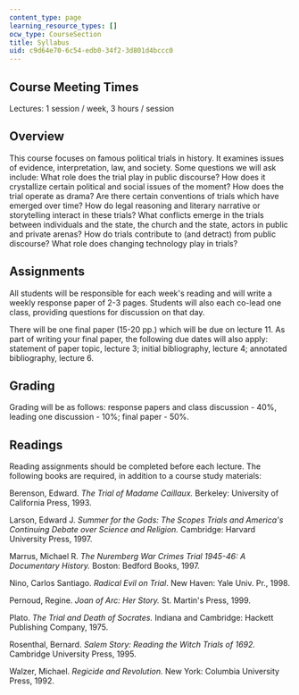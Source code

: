 ```yaml
---
content_type: page
learning_resource_types: []
ocw_type: CourseSection
title: Syllabus
uid: c9d64e70-6c54-edb0-34f2-3d801d4bccc0
---
```


Course Meeting Times
--------------------

Lectures: 1 session / week, 3 hours / session

Overview
--------

This course focuses on famous political trials in history. It examines issues of evidence, interpretation, law, and society. Some questions we will ask include: What role does the trial play in public discourse? How does it crystallize certain political and social issues of the moment? How does the trial operate as drama? Are there certain conventions of trials which have emerged over time? How do legal reasoning and literary narrative or storytelling interact in these trials? What conflicts emerge in the trials between individuals and the state, the church and the state, actors in public and private arenas? How do trials contribute to (and detract) from public discourse? What role does changing technology play in trials?

Assignments
-----------

All students will be responsible for each week's reading and will write a weekly response paper of 2-3 pages. Students will also each co-lead one class, providing questions for discussion on that day.

There will be one final paper (15-20 pp.) which will be due on lecture 11. As part of writing your final paper, the following due dates will also apply: statement of paper topic, lecture 3; initial bibliography, lecture 4; annotated bibliography, lecture 6.

Grading
-------

Grading will be as follows: response papers and class discussion - 40%, leading one discussion - 10%; final paper - 50%.

Readings
--------

Reading assignments should be completed before each lecture. The following books are required, in addition to a course study materials:

Berenson, Edward. _The Trial of Madame Caillaux._ Berkeley: University of California Press, 1993.

Larson, Edward J. _Summer for the Gods: The Scopes Trials and America's Continuing Debate over Science and Religion._ Cambridge: Harvard University Press, 1997.

Marrus, Michael R. _The Nuremberg War Crimes Trial 1945-46: A Documentary History._ Boston: Bedford Books, 1997.

Nino, Carlos Santiago. _Radical Evil on Trial_. New Haven: Yale Univ. Pr., 1998.

Pernoud, Regine. _Joan of Arc: Her Story._ St. Martin's Press, 1999.

Plato. _The Trial and Death of Socrates._ Indiana and Cambridge: Hackett Publishing Company, 1975.

Rosenthal, Bernard. _Salem Story: Reading the Witch Trials of 1692._ Cambridge University Press, 1995.

Walzer, Michael. _Regicide and Revolution._ New York: Columbia University Press, 1992.